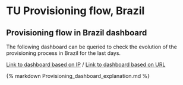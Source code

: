 # TU Provisioning flow, Brazil

## Provisioning flow in Brazil dashboard

The following dashboard can be queried to check the evolution of the provisioning process in Brazil for the last days.

[Link to dashboard based on IP](https://10.253.1.11/en-US/app/tugo/provision_brasil?earliest=0&latest=) / [Link to dashboard based on URL](https://mia-splunk.tefcomms.com/en-US/app/tugo/provision_brasil?earliest=0&latest=)

{% markdown Provisioning_dashboard_explanation.md %}


